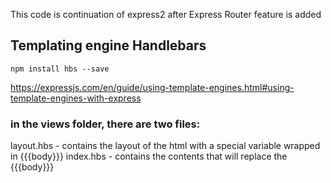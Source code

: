 This code is continuation of express2 after Express Router feature is added

## Templating engine Handlebars
`npm install hbs --save`

https://expressjs.com/en/guide/using-template-engines.html#using-template-engines-with-express

### in the views folder, there are two files:
layout.hbs - contains the layout of the html with a special variable wrapped in {{{body}}}
index.hbs - contains the contents that will replace the {{{body}}}
